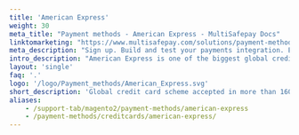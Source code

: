 ```yaml
---
title: 'American Express'
weight: 30
meta_title: "Payment methods - American Express - MultiSafepay Docs"
linktomarketing: "https://www.multisafepay.com/solutions/payment-methods/american-express"
meta_description: "Sign up. Build and test your payments integration. Explore our products and services. Use our API Reference, SDKs, and wrappers. Get support."
intro_description: "American Express is one of the biggest global credit card schemes, accepted in more than 160 countries. An additional layer of security is provided by Safekey (the American Express-branded version of 3D Secure), which requires cardholders to verify their identity."
layout: 'single'
faq: '.'
logo: '/logo/Payment_methods/American_Express.svg' 
short_description: 'Global credit card scheme accepted in more than 160 countries.'
aliases:
    - /support-tab/magento2/payment-methods/american-express
    - /payment-methods/creditcards/american-express/
---
```






